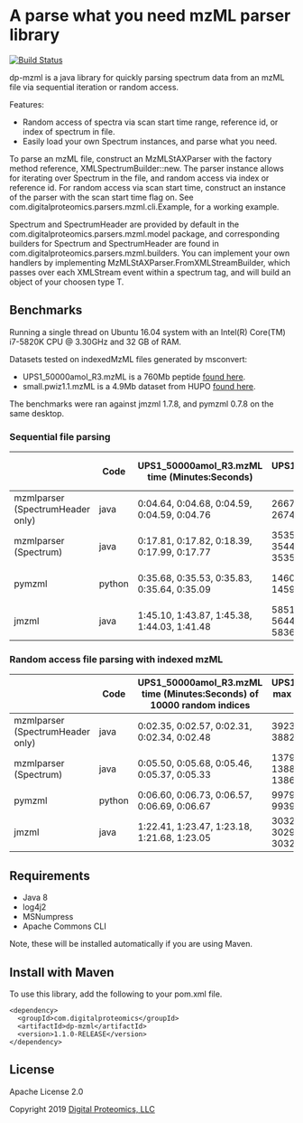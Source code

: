 # A parse what you need mzML parser library

[![Build Status](https://travis-ci.org/digitalproteomics/dp-mzml.svg?branch=master)](https://travis-ci.org/digitalproteomics/dp-mzml)

 dp-mzml is a java library for quickly parsing spectrum data from an mzML file via
  sequential iteration or random access. 
  
  Features:
  
  - Random access of spectra via scan start time range, reference id, or index of spectrum in file.
  - Easily load your own Spectrum instances, and parse what you need.
  
  To parse an mzML file, construct an MzMLStAXParser<Spectrum> with the factory method reference, 
  XMLSpectrumBuilder::new. The parser instance allows for iterating over Spectrum in the file, and
  random access via index or reference id. For random access via scan start time, construct an 
  instance of the parser with the scan start time flag on. See com.digitalproteomics.parsers.mzml.cli.Example, 
  for a working example.
  
  Spectrum and SpectrumHeader are provided by default in the com.digitalproteomics.parsers.mzml.model
  package, and corresponding builders for Spectrum and SpectrumHeader are found in com.digitalproteomics.parsers.mzml.builders.
  You can implement your own handlers by implementing MzMLStAXParser.FromXMLStreamBuilder<T>, which
  passes over each XMLStream event within a spectrum tag, and will build an object of your choosen type T.

## Benchmarks

Running a single thread on Ubuntu 16.04 system with an Intel(R) Core(TM) i7-5820K CPU @ 3.30GHz and 
32 GB of RAM.  

Datasets tested on indexedMzML files generated by msconvert:

 * UPS1_50000amol_R3.mzML  is a 760Mb peptide [found here](http://proteomecentral.proteomexchange.org/cgi/GetDataset?ID=PXD001819).
 * small.pwiz1.1.mzML is a 4.9Mb dataset from HUPO [found here](http://proteowizard.sourceforge.net/example_data/small.pwiz.1.1.mzML).
 
The benchmarks were ran against jmzml 1.7.8, and pymzml 0.7.8 on the same desktop.

### Sequential file parsing

|  | Code | UPS1_50000amol_R3.mzML time (Minutes:Seconds) | UPS1_50000amol_R3.mzML max memory (Kb) | small.pwiz.1.1.mzML time (Minutes:Seconds) |
| --- | --- | --- | --- | --- |
| mzmlparser (SpectrumHeader only) | java |  0:04.64, 0:04.68, 0:04.59, 0:04.59, 0:04.76 | 266784, 249424, 239664, 267432, 254616 | 0:00.47, 0:00.44, 0:00.44, 0:00.54, 0:00.52 |
| mzmlparser (Spectrum) | java | 0:17.81, 0:17.82, 0:18.39, 0:17.99, 0:17.77 | 3535408, 3553576, 3544656, 3533604, 3535884 | 0:00.57, 0:00.51, 0:00.58, 0:00.59, 0:00.55 |
| pymzml | python |	0:35.68, 0:35.53, 0:35.83, 0:35.64, 0:35.09	| 146060, 146612, 146192, 145952, 145916 | 0:01.15, 0:01.05, 0:00.88, 0:01.04, 0:01.04 | 
| jmzml | java | 1:45.10, 1:43.87, 1:45.38, 1:44.03, 1:41.48 | 5851512, 6095684, 5644776, 5635264, 5836852 | 0:01.44, 0:01.39, 0:01.48, 0:01.63, 0:01.54 |

### Random access file parsing with indexed mzML

| | Code | UPS1_50000amol_R3.mzML time (Minutes:Seconds) of 10000 random indices | UPS1_50000amol_R3.mzML max memory (Kb) of 10000 random indices | UPS1_50000amol_R3.mzML time (Minutes:Seconds) of 5000 random indices |
| --- | --- | --- | --- | --- |
| mzmlparser (SpectrumHeader only) | java | 0:02.35, 0:02.57, 0:02.31, 0:02.34, 0:02.48 | 392392, 385660, 383504, 388208, 386984 | 0:01.66, 0:01.57, 0:01.51, 0:01.58, 0:01.57 |
| mzmlparser (Spectrum) | java | 0:05.50, 0:05.68, 0:05.46, 0:05.37, 0:05.33 | 1379292, 1381508, 1388480, 1389672, 1386696 | 0:03.20, 0:03.02, 0:03.16, 0:03.09, 0:03.19 |
| pymzml | python | 0:06.60, 0:06.73, 0:06.57, 0:06.69, 0:06.67 | 99792, 99480, 99416, 99392, 99740 | 0:04.01, 0:03.90, 0:03.82, 0:03.96, 0:03.93 | 
| jmzml | java | 1:22.41, 1:23.47, 1:23.18, 1:21.68, 1:23.05 | 3032636, 3029300, 3029692, 3028772, 3032184 | 1:18.57, 1:19.36, 1:16.57, 1:18.97, 1:23.21 | 

## Requirements

* Java 8
* log4j2 
* MSNumpress
* Apache Commons CLI

Note, these will be installed automatically if you are using Maven.  

## Install with Maven

To use this library, add the following to your pom.xml file. 

```
<dependency>
  <groupId>com.digitalproteomics</groupId>
  <artifactId>dp-mzml</artifactId>
  <version>1.1.0-RELEASE</version>
</dependency>
```

## License
 Apache License 2.0 
 

Copyright 2019 [Digital Proteomics, LLC](https://www.digitalproteomics.com)


